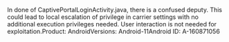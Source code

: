 In done of CaptivePortalLoginActivity.java, there is a confused deputy. This could lead to local escalation of privilege in carrier settings with no additional execution privileges needed. User interaction is not needed for exploitation.Product: AndroidVersions: Android-11Android ID: A-160871056